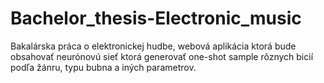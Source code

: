 # Bachelor_thesis-Electronic_music
Bakalárska práca o elektronickej hudbe, webová aplikácia ktorá bude obsahovať neurónovú sieť ktorá generovať one-shot sample rôznych bicií podľa žánru, typu bubna a iných parametrov.
